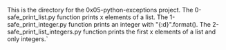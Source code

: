 This is the directory for the 0x05-python-exceptions project.
The 0-safe_print_list.py function prints x elements of a list.
The 1-safe_print_integer.py function prints an integer with "{:d}".format().
The 2-safe_print_list_integers.py function prints the first x elements of a list and only integers.`
